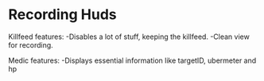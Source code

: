 Recording Huds
=============
Killfeed features:
  -Disables a lot of stuff, keeping the killfeed.
  -Clean view for recording.
 
Medic features:
  -Displays essential information like targetID, ubermeter and hp
  
